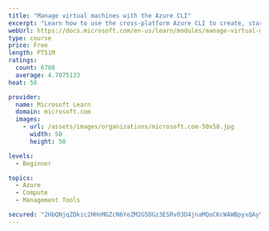```yaml
---
title: "Manage virtual machines with the Azure CLI"
excerpt: "Learn how to use the cross-platform Azure CLI to create, start, stop, and perform other management tasks related to virtual machines in Azure."
webUrl: https://docs.microsoft.com/en-us/learn/modules/manage-virtual-machines-with-azure-cli/
type: course
price: Free
length: PT51M
ratings:
  count: 6708
  average: 4.7075133
heat: 56

provider:
  name: Microsoft Learn
  domain: microsoft.com
  images:
    - url: /assets/images/organizations/microsoft.com-50x50.jpg
      width: 50
      height: 50

levels:
  - Beginner

topics:
  - Azure
  - Compute
  - Management Tools

secured: "2HbQNjqZDkic2HHnMGZcN6YeZM2G5DGz3ESRv03D4jnaMQoCKcWAWBpyxQAyYxp51nXq20UgVo+c8QUqRFsumEKTTxuvSzkdeWfIkixmVkw1yjmLc1CvjX0YEZNdgFnwa8qSj9btGeTDhiCj7NqTgD21JPf09vpMf3g3nSHJbnLXRjUV5JutK+T5OcCFoWUEGErovEcpvl5f5sDg/q1e6cn11wk0XEIkNqdLW7WBTZvAprhIGwM1bjZrnzUQj6hx0bBVs4v8iRRG9Kew+KIRYeqS1hLC6MVFNUMJsMkcq80B0z6Nl8TQcLknnRU1SBbjY2e1sC/42gvGf+uW8vSf/73NJ+suYtFaz3NuwMq+HA78e4nC9V1qKIV1AflAiafAJ89p2PqxsWKnffBCikRHIkXpyze1cqiy2/3YlEM38Dk=;IX1kyzg/O0582Ly1v/j8MA=="
---
```


